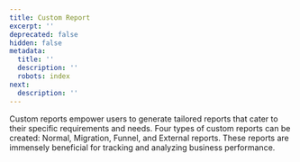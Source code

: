 ```yaml
---
title: Custom Report
excerpt: ''
deprecated: false
hidden: false
metadata:
  title: ''
  description: ''
  robots: index
next:
  description: ''
---
```

Custom reports empower users to generate tailored reports that cater to their specific requirements and needs. Four types of custom reports can be created: Normal, Migration, Funnel, and External reports. These reports are immensely beneficial for tracking and analyzing business performance.
